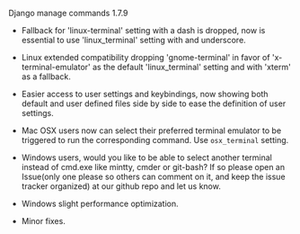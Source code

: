 Django manage commands 1.7.9

 - Fallback for 'linux-terminal' setting with a dash is dropped, now is essential to use 'linux_terminal' setting with and underscore.

 - Linux extended compatibility dropping 'gnome-terminal' in favor of 'x-terminal-emulator' as the default 'linux_terminal' setting and with 'xterm' as a fallback.

 - Easier access to user settings and keybindings, now showing both default and user defined files side by side to ease the definition of user settings.

 - Mac OSX users now can select their preferred terminal emulator to be triggered to run the corresponding command. Use `osx_terminal` setting.

 - Windows users, would you like to be able to select another terminal instead of cmd.exe like mintty, cmder or git-bash? If so please open an Issue(only one please so others can comment on it, and keep the issue tracker organized) at our github repo and let us know.

 - Windows slight performance optimization.

 - Minor fixes.